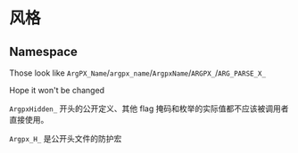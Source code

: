 # 风格

## Namespace

Those look like `ArgPX_Name`/`argpx_name`/`ArgpxName`/`ARGPX_`/`ARG_PARSE_X_`

Hope it won't be changed

`ArgpxHidden_` 开头的公开定义、其他 flag 掩码和枚举的实际值都不应该被调用者直接使用。

`Argpx_H_` 是公开头文件的防护宏
